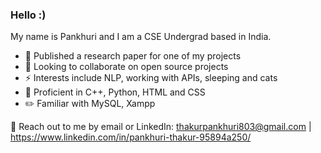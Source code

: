 ### Hello :)
My name is Pankhuri and I am a CSE Undergrad based in India.

 - 🌱 Published a research paper for one of my projects
 - 👯 Looking to collaborate on open source projects
 - ⚡ Interests include NLP, working with APIs, sleeping and cats
 - 🧠 Proficient in C++, Python, HTML and CSS
 - ✏️ Familiar with MySQL, Xampp
<!--learning NLP and working with APIs-->
💬 Reach out to me by email or LinkedIn: thakurpankhuri803@gmail.com | https://www.linkedin.com/in/pankhuri-thakur-95894a250/ 
<!--
**punz321/punz321** is a ✨ _special_ ✨ repository because its `README.md` (this file) appears on your GitHub profile.

Here are some ideas to get you started:

- 🔭 I’m currently working on ..

-  Ask me about ...
- 📫 How to reach me: ...

-  Fun fact: ...
-->
